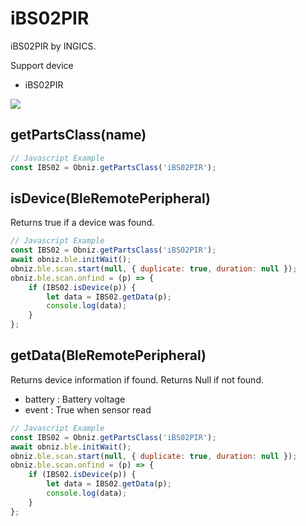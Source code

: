 # iBS02PIR

iBS02PIR by INGICS.

Support device

- iBS02PIR

![](image.jpg)


## getPartsClass(name)

```javascript
// Javascript Example
const IBS02 = Obniz.getPartsClass('iBS02PIR');
```

## isDevice(BleRemotePeripheral)

Returns true if a device was found.

```javascript
// Javascript Example
const IBS02 = Obniz.getPartsClass('iBS02PIR');
await obniz.ble.initWait();
obniz.ble.scan.start(null, { duplicate: true, duration: null });
obniz.ble.scan.onfind = (p) => {
    if (IBS02.isDevice(p)) {
        let data = IBS02.getData(p);
        console.log(data);
    }
};
```

## getData(BleRemotePeripheral)

Returns device information if found. Returns Null if not found.

- battery : Battery voltage
- event : True when sensor read

```javascript
// Javascript Example
const IBS02 = Obniz.getPartsClass('iBS02PIR');
await obniz.ble.initWait();
obniz.ble.scan.start(null, { duplicate: true, duration: null });
obniz.ble.scan.onfind = (p) => {
    if (IBS02.isDevice(p)) {
        let data = IBS02.getData(p);
        console.log(data);
    }
};
```
